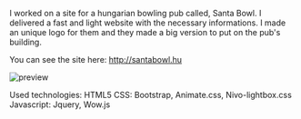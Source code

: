 I worked on a site for a hungarian bowling pub called, Santa Bowl. I delivered a fast and light website with the necessary informations. I made an unique logo for them and they made a big version to put on the pub's building.

You can see the site here: http://santabowl.hu

![preview](/img/preview.jpg)


Used technologies:
HTML5
CSS: Bootstrap, Animate.css, Nivo-lightbox.css
Javascript: Jquery, Wow.js
